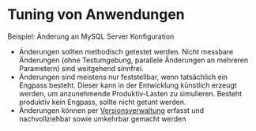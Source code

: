 # Tuning von Anwendungen
Beispiel: Änderung an MySQL Server Konfiguration
* Änderungen sollten methodisch getestet werden. Nicht messbare Änderungen (ohne Testumgebung, parallele Änderungen an mehreren Parametern) sind weitgehend sinnfrei.
* Änderungen sind meistens nur feststellbar, wenn tatsächlich ein Engpass besteht. Dieser kann in der Entwicklung künstlich erzeugt werden, um anzunehmende Produktiv-Lasten zu simulieren. Besteht produktiv kein Engpass, sollte nicht getunt werden.
* Änderungen können per [Versionsverwaltung](../Systeme/Versionsverwaltung.md) erfasst und nachvollziehbar sowie umkehrbar gemacht werden
